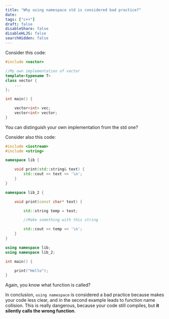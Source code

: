 ```yaml
---
title: "Why using namespace std is considered bad practice?"
date: 
tags: ["c++"]
draft: false
disableShare: false
disableHLJS: false
searchHidden: false
---
```


Consider this code:

```cpp
#include <vector>

//My own implementation of vector
template<typename T>
class vector {
    ...
};

int main() {

    vector<int> vec;
    vector<int> vector;
}
```

You can distinguish your own implementation from the std one?

Consider also this code:

```cpp
#include <iostream>
#include <string>

namespace lib {

    void print(std::string& text) {
        std::cout << text << '\n';
    }
}

namespace lib_2 {

    void print(const char* text) {

        std::string temp = text;

        //Make something with this string

        std::cout << temp << '\n';
    }
}

using namespace lib;
using namespace lib_2;

int main() {

    print("Hello");
}
```

Again, you know what function is called?

In conclusion, ```using namespace``` is considered a bad practice because makes your code less clear, and in the second example leads to function name collision. This is really dangerous, because your code still compiles, but **it silently calls the wrong function**. 


